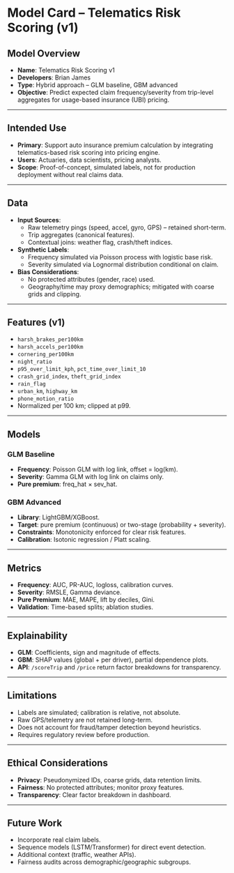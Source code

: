 # Model Card – Telematics Risk Scoring (v1)

## Model Overview

- **Name**: Telematics Risk Scoring v1
- **Developers**: Brian James
- **Type**: Hybrid approach – GLM baseline, GBM advanced
- **Objective**: Predict expected claim frequency/severity from trip-level aggregates for usage-based insurance (UBI) pricing.

---

## Intended Use

- **Primary**: Support auto insurance premium calculation by integrating telematics-based risk scoring into pricing engine.
- **Users**: Actuaries, data scientists, pricing analysts.
- **Scope**: Proof-of-concept, simulated labels, not for production deployment without real claims data.

---

## Data

- **Input Sources**:
  - Raw telemetry pings (speed, accel, gyro, GPS) – retained short-term.
  - Trip aggregates (canonical features).
  - Contextual joins: weather flag, crash/theft indices.
- **Synthetic Labels**:
  - Frequency simulated via Poisson process with logistic base risk.
  - Severity simulated via Lognormal distribution conditional on claim.
- **Bias Considerations**:
  - No protected attributes (gender, race) used.
  - Geography/time may proxy demographics; mitigated with coarse grids and clipping.

---

## Features (v1)

- `harsh_brakes_per100km`
- `harsh_accels_per100km`
- `cornering_per100km`
- `night_ratio`
- `p95_over_limit_kph`, `pct_time_over_limit_10`
- `crash_grid_index`, `theft_grid_index`
- `rain_flag`
- `urban_km`, `highway_km`
- `phone_motion_ratio`
- Normalized per 100 km; clipped at p99.

---

## Models

### GLM Baseline

- **Frequency**: Poisson GLM with log link, offset = log(km).
- **Severity**: Gamma GLM with log link on claims only.
- **Pure premium**: freq_hat × sev_hat.

### GBM Advanced

- **Library**: LightGBM/XGBoost.
- **Target**: pure premium (continuous) or two-stage (probability + severity).
- **Constraints**: Monotonicity enforced for clear risk features.
- **Calibration**: Isotonic regression / Platt scaling.

---

## Metrics

- **Frequency**: AUC, PR-AUC, logloss, calibration curves.
- **Severity**: RMSLE, Gamma deviance.
- **Pure Premium**: MAE, MAPE, lift by deciles, Gini.
- **Validation**: Time-based splits; ablation studies.

---

## Explainability

- **GLM**: Coefficients, sign and magnitude of effects.
- **GBM**: SHAP values (global + per driver), partial dependence plots.
- **API**: `/scoreTrip` and `/price` return factor breakdowns for transparency.

---

## Limitations

- Labels are simulated; calibration is relative, not absolute.
- Raw GPS/telemetry are not retained long-term.
- Does not account for fraud/tamper detection beyond heuristics.
- Requires regulatory review before production.

---

## Ethical Considerations

- **Privacy**: Pseudonymized IDs, coarse grids, data retention limits.
- **Fairness**: No protected attributes; monitor proxy features.
- **Transparency**: Clear factor breakdown in dashboard.

---

## Future Work

- Incorporate real claim labels.
- Sequence models (LSTM/Transformer) for direct event detection.
- Additional context (traffic, weather APIs).
- Fairness audits across demographic/geographic subgroups.
